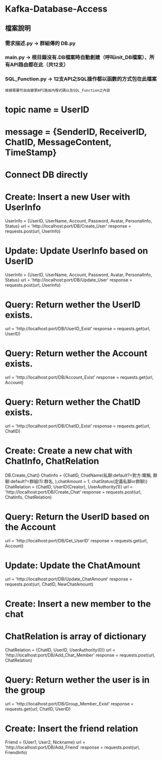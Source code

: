 # Kafka-Database-Access
## 檔案說明
### 需求描述.py -> 群組傳的 DB.py

### main.py -> 根目錄沒有.DB檔案時自動創建（呼叫init_DB檔案）、所有API路由都在此（共12支）

### SQL_Function.py -> 12支API之SQL操作都以函數的方式包在此檔案

```
根據需要可自由變更API路由內程式碼以及SQL_Function之內容
```



# topic name = UserID
# message = {SenderID, ReceiverID, ChatID, MessageContent, TimeStamp}

# Connect DB directly

# Create: Insert a new User with UserInfo
UserInfo = {UserID, UserName, Account, Password, Avatar, PersonalInfo, Status}
url = 'http://localhost:port/DB/Create_User'
response = requests.post(url, UserInfo)

# Update: Update UserInfo based on UserID
UserInfo = {UserID, UserName, Account, Password, Avatar, PersonalInfo, Status}
url = 'http://localhost:port/DB/Update_User'
response = requests.post(url, UserInfo)

# Query: Return wether the UserID exists.
url = 'http://localhost:port/DB/UserID_Exist'
response = requests.get(url, UserID)

# Query: Return wether the Account exists.
url = 'http://localhost:port/DB/Account_Exist'
response = requests.get(url, Account)

# Query: Return wether the ChatID exists.
url = 'http://localhost:port/DB/ChatID_Exist'
response = requests.get(url, ChatID)

# Create: Create a new chat with ChatInfo, ChatRelation
DB.Create_Chat()
ChatInfo = {ChatID, ChatName(私聊:default?=對方:暱稱, 群聊:default?=群組(1):群名, ),chatAmount = 1, chatStatus(定義私聊or群聊)}
ChatRelation = {ChatID, UserID(Creator), UserAuthority(1)}
url = 'http://localhost:port/DB/Create_Chat'
response = requests.post(url, ChatInfo, ChatRelation)

# Query: Return the UserID based on the Account
url = 'http://localhost:port/DB/Get_UserID'
response = requests.get(url, Account)

# Update: Update the ChatAmount
url = 'http://localhost:port/DB/Update_ChatAmount'
response = requests.post(url, ChatID, NewChatAmount)

# Create: Insert a new member to the chat
# ChatRelation is array of dictionary
ChatRelation = {ChatID, UserID, UserAuthority(0)}
url = 'http://localhost:port/DB/Add_Chat_Member'
response = requests.post(url, ChatRelation)

# Query: Return wether the user is in the group
url = 'http://localhost:port/DB/Group_Member_Exist'
response = requests.get(url, ChatID, UserID)

# Create: Insert the friend relation
Friend = {User1, User2, Nickname}
url = 'http://localhost:port/DB/Add_Friend'
response = requests.post(url, FriendInfo)
